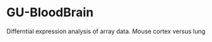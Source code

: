GU-BloodBrain
=============
Differntial expression analysis of array data. Mouse cortex versus lung
